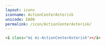 ```yaml
---
layout: icons
iconname: ActionCenterAsterisk
unicode: EA06
permalink: /icon/ActionCenterAsterisk/
---
```


``` html
<i class="mi mi-ActionCenterAsterisk"></i>
```
